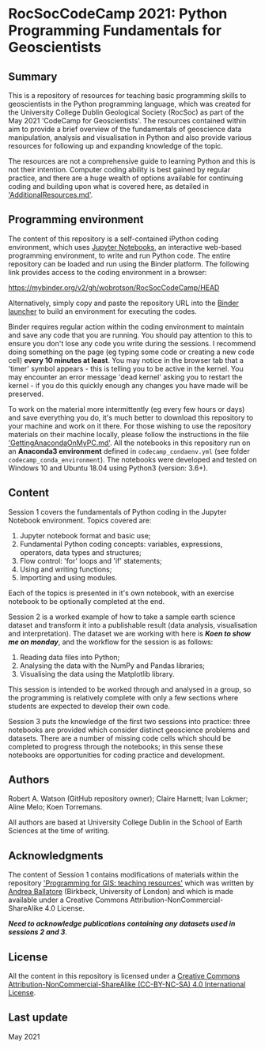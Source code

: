 # RocSocCodeCamp 2021: Python Programming Fundamentals for Geoscientists

## Summary
This is a repository of resources for teaching basic programming skills to geoscientists in the Python programming language, which was created for the University College Dublin Geological Society (RocSoc) as part of the May 2021 'CodeCamp for Geoscientists'. The resources contained within aim to provide a brief overview of the fundamentals of geoscience data manipulation, analysis and visualisation in Python and also provide various resources for following up and expanding knowledge of the topic.

The resources are not a comprehensive guide to learning Python and this is not their intention. Computer coding ability is best gained by regular practice, and there are a huge wealth of options available for continuing coding and building upon what is covered here, as detailed in ['AdditionalResources.md'](https://github.com/wobrotson/RocSocCodeCamp/blob/main/CodeCampFurtherInfo/AdditionalResources.md).

## Programming environment
The content of this repository is a self-contained iPython coding environment, which uses [Jupyter Notebooks](https://jupyter.org/), an interactive web-based programming environment, to write and run Python code. The entire repository can be loaded and run using the Binder platform. The following link provides access to the coding environment in a browser:

https://mybinder.org/v2/gh/wobrotson/RocSocCodeCamp/HEAD

Alternatively, simply copy and paste the repository URL into the [Binder launcher](https://binder.mybinder.ovh/) to build an environment for executing the codes.

Binder requires regular action within the coding environment to maintain and save any code that you are running. You should pay attention to this to ensure you don't lose any code you write during the sessions. I recommend doing something on the page (eg typing some code or creating a new code cell) **every 10 minutes at least**. You may notice in the browser tab that a 'timer' symbol appears - this is telling you to be active in the kernel. You may encounter an error message 'dead kernel' asking you to restart the kernel - if you do this quickly enough any changes you have made will be preserved.

To work on the material more intermittently (eg every few hours or days) and save everything you do, it's much better to download this repository to your machine and work on it there. For those wishing to use the repository materials on their machine locally, please follow the instructions in the file ['GettingAnacondaOnMyPC.md'](https://github.com/wobrotson/RocSocCodeCamp/blob/main/CodeCampFurtherInfo/AdditionalResources.md). All the notebooks in this repository run on an **Anaconda3 environment** defined in `codecamp_condaenv.yml` (see folder `codecamp_conda_environment`).
The notebooks were developed and tested on Windows 10 and Ubuntu 18.04 using Python3 (version: 3.6+).

## Content
Session 1 covers the fundamentals of Python coding in the Jupyter Notebook environment. Topics covered are:

1. Jupyter notebook format and basic use;
2. Fundamental Python coding concepts: variables, expressions, operators, data types and structures;
3. Flow control: 'for' loops and 'if' statements;
4. Using and writing functions;
5. Importing and using modules.

Each of the topics is presented in it's own notebook, with an exercise notebook to be optionally completed at the end.

Session 2 is a worked example of how to take a sample earth science dataset and transform it into a publishable result (data analysis, visualisation and interpretation). The dataset we are working with here is ***Koen to show me on monday***, and the workflow for the session is as follows:

1. Reading data files into Python;
2. Analysing the data with the NumPy and Pandas libraries;
3. Visualising the data using the Matplotlib library.

This session is intended to be worked through and analysed in a group, so the programming is relatively complete with only a few sections where students are expected to develop their own code.

Session 3 puts the knowledge of the first two sessions into practice: three notebooks are provided which consider distinct geoscience problems and datasets. There are a number of missing code cells which should be completed to progress through the notebooks; in this sense these notebooks are opportunities for coding practice and development.

## Authors

Robert A. Watson (GitHub repository owner); Claire Harnett; Ivan Lokmer; Aline Melo; Koen Torremans.

All authors are based at University College Dublin in the School of Earth Sciences at the time of writing.

## Acknowledgments

The content of Session 1 contains modifications of materials within the repository ['Programming for GIS: teaching resources'](https://github.com/andrea-ballatore/teaching-programming-for-gis) which was written by [Andrea Ballatore](https://aballatore.space) (Birkbeck, University of London) and which is made available under a Creative Commons Attribution-NonCommercial-ShareAlike 4.0 License.

***Need to acknowledge publications containing any datasets used in sessions 2 and 3***.


## License 

All the content in this repository is licensed under a [Creative Commons Attribution-NonCommercial-ShareAlike (CC-BY-NC-SA) 4.0 International License](https://creativecommons.org/licenses/by-nc-sa/4.0/).

## Last update

May 2021
